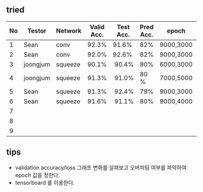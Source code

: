 ## tried
|  No | Testor  | Network | Valid Acc.|Test Acc. | Pred Acc.| epoch      | Learning Rate   | Batch | Optimizer  | Activation |win_stride|win_size  | time_shift|sample_rate  |back_vol.|back_freq.|dct_coef.|
|-----|---------|---------|---------- |----------|----------|------------|-----------------|-------|------------|------------|----------|----------|-----------|-------------|---------|----------|---------|
|  1  | Sean    |  conv   |  92.3%    |   91.6%  |   82%    | 9000,3000  | 0.001,0.0001    | 100   | Momentum   | Relu       | 10       |   30     | 100       |  16000      |  0.3    |  0.8     |   40    |
|  2  | Sean    |  conv   |  92.0%    |   92.6%  |   82%    | 9000,3000  | 0.002,0.0003    | 100   | Momentum   | Relu       | 10       |   30     | 100       |  16000      |  0.3    |  0.8     |   40    |
|  3  | joongjum| squeeze |  90.1%    |  90.4%   |   80%    | 6000,3000  | 0.001,0.0001    | 100   | RMSProp    | Relu       | 10       |   30     | 100       |  16000      |  0.3    |  0.9     |   40    |
|  4  | joongjum| squeeze |  91.3%    |  91.0%   |   80 %    | 7000,5000  | 0.001,0.0001    | 100   | RMSProp    | Relu       | 10       |   30     | 100       |  16000      |  0.1    |  0.8     |   40    |
|  5  | Sean    | squeeze |  91.3%    |  92.4%   |   79%    | 9000,3000  | 0.001,0.0001    | 100   | Adam       | Relu       | 10       |   30     | 100       |  16000      |  0.1    |  0.7     |   40    |
|  6  | Sean    | squeeze |  91.6%    |  91.1%   |   80%    | 9000,4000  | 0.001,0.0001    | 100   | Adam       | Relu       | 10       |   30     | 100       |  16000      |  0.3    |  0.9     |   40    |
|  7  |         |         |           |          |          |            |                 |       |            |            |          |          |           |  16000      |         |          |         |
|  8  |         |         |           |          |          |            |                 |       |            |            |          |          |           |  16000      |         |          |         |
|  9  |         |         |           |          |          |            |                 |       |            |            |          |          |           |  16000      |         |          |         |


## tips
- validation accuracy/loss 그래프 변화를 살펴보고 오버피팅 여부를 파악하여 epoch 값을 정한다.
- tensorboard 를 이용한다.
